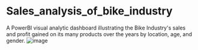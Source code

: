 # Sales_analysis_of_bike_industry
A PowerBI visual analytic dashboard illustrating the Bike Industry's sales and profit gained on its many products over the years by location, age, and gender.
![image](https://github.com/DKeerthiPriya/Sales_analysis_of_bike_industry/assets/112270117/601f1a18-7f09-41f3-bc56-ea262b6c4997)

